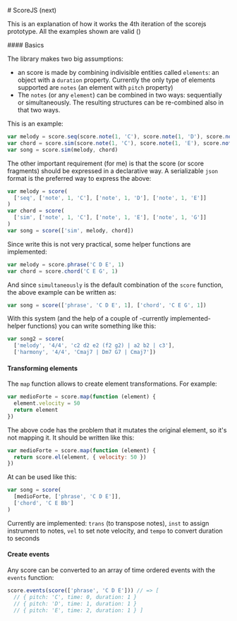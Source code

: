 # ScoreJS (next)

This is an explanation of how it works the 4th iteration of the scorejs prototype. All the examples shown are valid ()

#### Basics

The library makes two big assumptions:

- an score is made by combining indivisible entities called `elements`: an object with a `duration` property. Currently the only type of elements supported are `notes` (an element with `pitch` property)
- The `notes` (or any `element`) can be combined in two ways: sequentially or simultaneously. The resulting structures can be re-combined also in that two ways.

This is an example:

```js
var melody = score.seq(score.note(1, 'C'), score.note(1, 'D'), score.note(1, 'E'))
var chord = score.sim(score.note(1, 'C'), score.note(1, 'E'), score.note(1, 'G'))
var song = score.sim(melody, chord)
```

The other important requirement (for me) is that the score (or score fragments) should be expressed in a declarative way. A serializable `json` format is the preferred way to express the above:

```js
var melody = score(
  ['seq', ['note', 1, 'C'], ['note', 1, 'D'], ['note', 1, 'E']]
)
var chord = score(
  ['sim', ['note', 1, 'C'], ['note', 1, 'E'], ['note', 1, 'G']]
)
var song = score(['sim', melody, chord])
```

Since write this is not very practical, some helper functions are implemented:

```js
var melody = score.phrase('C D E', 1)
var chord = score.chord('C E G', 1)
```

And since `simultaneously` is the default combination of the `score` function, the above example can be written as:

```js
var song = score(['phrase', 'C D E', 1], ['chord', 'C E G', 1])
```

With this system (and the help of a couple of -currently implemented- helper functions) you can write something like this:

```js
var song2 = score(
  ['melody', '4/4', 'c2 d2 e2 (f2 g2) | a2 b2 | c3'],
  ['harmony', '4/4', 'Cmaj7 | Dm7 G7 | Cmaj7'])
```

#### Transforming elements

The `map` function allows to create element transformations. For example:

```js
var medioForte = score.map(function (element) {
  element.velocity = 50
  return element
})
```

The above code has the problem that it mutates the original element, so it's not mapping it. It should be written like this:

```js
var medioForte = score.map(function (element) {
  return score.el(element, { velocity: 50 })
})
```

At can be used like this:

```js
var song = score(
  [medioForte, ['phrase', 'C D E']],
  ['chord', 'C E Bb']
)
```

Currently are implemented: `trans` (to transpose notes), `inst` to assign instrument to notes, `vel` to set note velocity, and `tempo` to convert duration to seconds

#### Create events

Any score can be converted to an array of time ordered events with the `events` function:

```js
score.events(score(['phrase', 'C D E'])) // => [
  // { pitch: 'C', time: 0, duration: 1 }
  // { pitch: 'D', time: 1, duration: 1 }
  // { pitch: 'E', time: 2, duration: 1 } ]
```
